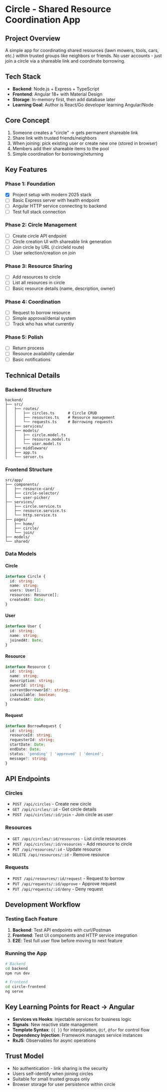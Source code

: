 # Circle - Shared Resource Coordination App

## Project Overview
A simple app for coordinating shared resources (lawn mowers, tools, cars, etc.) within trusted groups like neighbors or friends. No user accounts - just join a circle via a shareable link and coordinate borrowing.

## Tech Stack
- **Backend**: Node.js + Express + TypeScript
- **Frontend**: Angular 18+ with Material Design
- **Storage**: In-memory first, then add database later
- **Learning Goal**: Author is React/Go developer learning Angular/Node

## Core Concept
1. Someone creates a "circle" → gets permanent shareable link
2. Share link with trusted friends/neighbors
3. When joining: pick existing user or create new one (stored in browser)
4. Members add their shareable items to the pool
5. Simple coordination for borrowing/returning

## Key Features

### Phase 1: Foundation
- [x] Project setup with modern 2025 stack
- [ ] Basic Express server with health endpoint
- [ ] Angular HTTP service connecting to backend
- [ ] Test full stack connection

### Phase 2: Circle Management
- [ ] Create circle API endpoint
- [ ] Circle creation UI with shareable link generation
- [ ] Join circle by URL (/:circleId route)
- [ ] User selection/creation on join

### Phase 3: Resource Sharing
- [ ] Add resources to circle
- [ ] List all resources in circle
- [ ] Basic resource details (name, description, owner)

### Phase 4: Coordination
- [ ] Request to borrow resource
- [ ] Simple approval/denial system
- [ ] Track who has what currently

### Phase 5: Polish
- [ ] Return process
- [ ] Resource availability calendar
- [ ] Basic notifications

## Technical Details

### Backend Structure
```
backend/
├── src/
│   ├── routes/
│   │   ├── circles.ts      # Circle CRUD
│   │   ├── resources.ts    # Resource management
│   │   └── requests.ts     # Borrowing requests
│   ├── services/
│   ├── models/
│   │   ├── circle.model.ts
│   │   ├── resource.model.ts
│   │   └── user.model.ts
│   ├── middleware/
│   ├── app.ts
│   └── server.ts
```

### Frontend Structure
```
src/app/
├── components/
│   ├── resource-card/
│   ├── circle-selector/
│   └── user-picker/
├── services/
│   ├── circle.service.ts
│   ├── resource.service.ts
│   └── http.service.ts
├── pages/
│   ├── home/
│   ├── circle/
│   └── join/
├── models/
└── shared/
```

### Data Models

#### Circle
```typescript
interface Circle {
  id: string;
  name: string;
  users: User[];
  resources: Resource[];
  createdAt: Date;
}
```

#### User
```typescript
interface User {
  id: string;
  name: string;
  joinedAt: Date;
}
```

#### Resource
```typescript
interface Resource {
  id: string;
  name: string;
  description: string;
  ownerId: string;
  currentBorrowerId?: string;
  isAvailable: boolean;
  createdAt: Date;
}
```

#### Request
```typescript
interface BorrowRequest {
  id: string;
  resourceId: string;
  requesterId: string;
  startDate: Date;
  endDate: Date;
  status: 'pending' | 'approved' | 'denied';
  message?: string;
}
```

## API Endpoints

### Circles
- `POST /api/circles` - Create new circle
- `GET /api/circles/:id` - Get circle details
- `POST /api/circles/:id/join` - Join circle as user

### Resources
- `GET /api/circles/:id/resources` - List circle resources
- `POST /api/circles/:id/resources` - Add resource to circle
- `PUT /api/resources/:id` - Update resource
- `DELETE /api/resources/:id` - Remove resource

### Requests
- `POST /api/resources/:id/request` - Request to borrow
- `PUT /api/requests/:id/approve` - Approve request
- `PUT /api/requests/:id/deny` - Deny request

## Development Workflow

### Testing Each Feature
1. **Backend**: Test API endpoints with curl/Postman
2. **Frontend**: Test UI components and HTTP service integration
3. **E2E**: Test full user flow before moving to next feature

### Running the App
```bash
# Backend
cd backend
npm run dev

# Frontend
cd circle-frontend
ng serve
```

## Key Learning Points for React → Angular

- **Services vs Hooks**: Injectable services for business logic
- **Signals**: New reactive state management
- **Template Syntax**: `{{ }}` for interpolation, `@if`, `@for` for control flow
- **Dependency Injection**: Framework manages service instances
- **RxJS**: Observables for async operations

## Trust Model
- No authentication - link sharing is the security
- Users self-identify when joining circles
- Suitable for small trusted groups only
- Browser storage for user persistence within circle